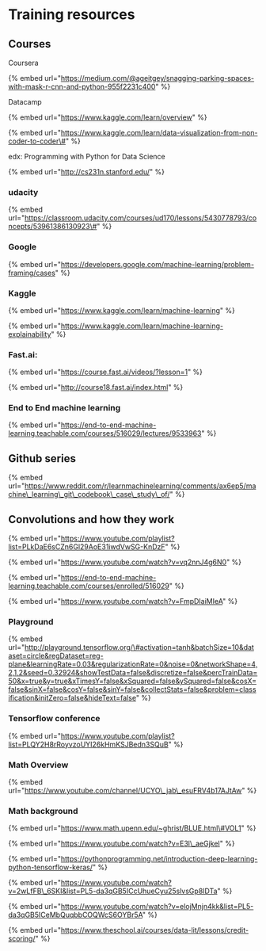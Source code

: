 # Training resources

## Courses

Coursera

{% embed url="https://medium.com/@ageitgey/snagging-parking-spaces-with-mask-r-cnn-and-python-955f2231c400" %}



Datacamp

{% embed url="https://www.kaggle.com/learn/overview" %}

{% embed url="https://www.kaggle.com/learn/data-visualization-from-non-coder-to-coder\#" %}



edx: Programming with Python for Data Science 

{% embed url="http://cs231n.stanford.edu/" %}

### udacity

{% embed url="https://classroom.udacity.com/courses/ud170/lessons/5430778793/concepts/53961386130923\#" %}



### Google

{% embed url="https://developers.google.com/machine-learning/problem-framing/cases" %}

### Kaggle

{% embed url="https://www.kaggle.com/learn/machine-learning" %}



{% embed url="https://www.kaggle.com/learn/machine-learning-explainability" %}

### Fast.ai: 

{% embed url="https://course.fast.ai/videos/?lesson=1" %}

{% embed url="http://course18.fast.ai/index.html" %}

### End to End machine learning

{% embed url="https://end-to-end-machine-learning.teachable.com/courses/516029/lectures/9533963" %}

## Github series

{% embed url="https://www.reddit.com/r/learnmachinelearning/comments/ax6ep5/machine\_learning\_git\_codebook\_case\_study\_of/" %}



## Convolutions and how they work

{% embed url="https://www.youtube.com/playlist?list=PLkDaE6sCZn6Gl29AoE31iwdVwSG-KnDzF" %}

{% embed url="https://www.youtube.com/watch?v=vq2nnJ4g6N0" %}

{% embed url="https://end-to-end-machine-learning.teachable.com/courses/enrolled/516029" %}

{% embed url="https://www.youtube.com/watch?v=FmpDIaiMIeA" %}



### Playground

{% embed url="http://playground.tensorflow.org/\#activation=tanh&batchSize=10&dataset=circle&regDataset=reg-plane&learningRate=0.03&regularizationRate=0&noise=0&networkShape=4,2,1,2&seed=0.32924&showTestData=false&discretize=false&percTrainData=50&x=true&y=true&xTimesY=false&xSquared=false&ySquared=false&cosX=false&sinX=false&cosY=false&sinY=false&collectStats=false&problem=classification&initZero=false&hideText=false" %}

### Tensorflow conference

{% embed url="https://www.youtube.com/playlist?list=PLQY2H8rRoyvzoUYI26kHmKSJBedn3SQuB" %}



### Math Overview

{% embed url="https://www.youtube.com/channel/UCYO\_jab\_esuFRV4b17AJtAw" %}



### Math background

{% embed url="https://www.math.upenn.edu/~ghrist/BLUE.html\#VOL1" %}



{% embed url="https://www.youtube.com/watch?v=E3l\_aeGjkeI" %}

{% embed url="https://pythonprogramming.net/introduction-deep-learning-python-tensorflow-keras/" %}

{% embed url="https://www.youtube.com/watch?v=2wLfFB\_6SKI&list=PL5-da3qGB5ICcUhueCyu25slvsGp8IDTa" %}

{% embed url="https://www.youtube.com/watch?v=elojMnjn4kk&list=PL5-da3qGB5ICeMbQuqbbCOQWcS6OYBr5A" %}

{% embed url="https://www.theschool.ai/courses/data-lit/lessons/credit-scoring/" %}



